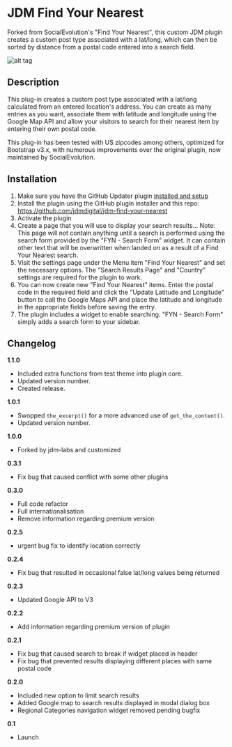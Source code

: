 # JDM Find Your Nearest
Forked from SocialEvolution's "Find Your Nearest", this custom JDM plugin creates a custom post type associated with a lat/long, which can then be sorted by distance from a postal code entered into a search field.

![alt tag](http://labs.jdmdigital.co/wp-content/uploads/sites/4/2016/02/jdm-find-your-nearest-banner.png)

## Description
This plug-in creates a custom post type associated with a lat/long calculated from an entered location's address. You can create as many entries as you want, associate them with latitude and longitude using the Google Map API and allow your visitors to search for their nearest item by entering their own postal code.

This plug-in has been tested with US zipcodes among others, optimized for Bootstrap v3.x, with numerous improvements over the original plugin, now maintained by SocialEvolution.

## Installation
1. Make sure you have the GitHub Updater plugin [installed and setup](http://labs.jdmdigital.co/plugins/github-updates/)
1. Install the plugin using the GitHub plugin installer and this repo: https://github.com/jdmdigital/jdm-find-your-nearest
1. Activate the plugin
1. Create a page that you will use to display your search results... Note: This page will not contain anything until a search is performed using the search form provided by the "FYN - Search Form" widget. It can contain other text that will be overwritten when landed on as a result of a Find Your Nearest search.
1. Visit the settings page under the Menu item "Find Your Nearest" and set the necessary options. The "Search Results Page" and "Country" settings are required for the plugin to work.
1. You can now create new "Find Your Nearest" items. Enter the postal code in the required field and click the "Update Latitude and Longitude" button to call the Google Maps API and place the latitude and longitude in the appropriate fields before saving the entry.
1. The plugin includes a widget to enable searching. "FYN - Search Form" simply adds a search form to your sidebar.

## Changelog

**1.1.0**

* Included extra functions from test theme into plugin core.
* Updated version number.
* Created release.

**1.0.1**

* Swopped `the_excerpt()` for a more advanced use of `get_the_content()`.
* Updated version number.

**1.0.0**

* Forked by jdm-labs and customized

**0.3.1**

* Fix bug that caused conflict with some other plugins

**0.3.0**

* Full code refactor
* Full internationalisation
* Remove information regarding premium version

**0.2.5**
* urgent bug fix to identify location correctly

**0.2.4**

* Fix bug that resulted in occasional false lat/long values being returned

**0.2.3**

* Updated Google API to V3

**0.2.2**

* Add information regarding premium version of plugin


**0.2.1**

* Fix bug that caused search to break if widget placed in header
* Fix bug that prevented results displaying different places with same postal code

**0.2.0**

* Included new option to limit search results
* Added Google map to search results displayed in modal dialog box
* Regional Categories navigation widget removed pending bugfix

**0.1**

* Launch
